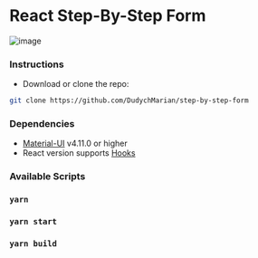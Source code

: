 # React Step-By-Step Form

![image](https://user-images.githubusercontent.com/62218468/134091604-f211f149-a75d-488c-93ea-ed0f87d08b60.png)

### Instructions

- Download or clone the repo:

```sh
git clone https://github.com/DudychMarian/step-by-step-form
```

### Dependencies

- [Material-UI](https://material-ui.com/) v4.11.0 or higher
- React version supports [Hooks](https://reactjs.org/docs/hooks-intro.html)

### Available Scripts

### ` yarn `

### ` yarn start `

### ` yarn build `
